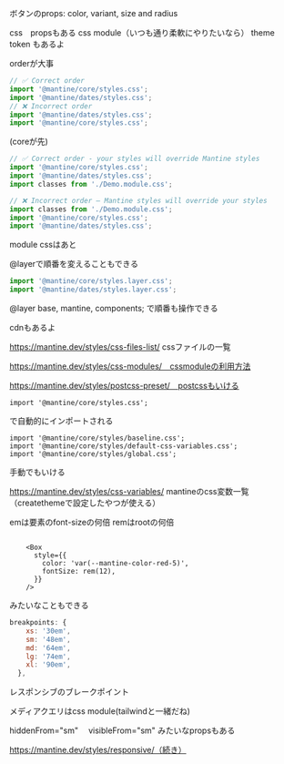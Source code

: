 ボタンのprops: color, variant, size and radius

css　propsもある
css module（いつも通り柔軟にやりたいなら）
theme token もあるよ


orderが大事
```js
// ✅ Correct order
import '@mantine/core/styles.css';
import '@mantine/dates/styles.css';
// ❌ Incorrect order
import '@mantine/dates/styles.css';
import '@mantine/core/styles.css';
```
(coreが先)
```js
// ✅ Correct order - your styles will override Mantine styles
import '@mantine/core/styles.css';
import '@mantine/dates/styles.css';
import classes from './Demo.module.css';

// ❌ Incorrect order – Mantine styles will override your styles
import classes from './Demo.module.css';
import '@mantine/core/styles.css';
import '@mantine/dates/styles.css';
```
module cssはあと

@layerで順番を変えることもできる
```js
import '@mantine/core/styles.layer.css';
import '@mantine/dates/styles.layer.css';

```

@layer base, mantine, components;
で順番も操作できる

cdnもあるよ

https://mantine.dev/styles/css-files-list/ cssファイルの一覧

https://mantine.dev/styles/css-modules/　cssmoduleの利用方法

https://mantine.dev/styles/postcss-preset/　postcssもいける

```
import '@mantine/core/styles.css';
```
で自動的にインポートされる

```
import '@mantine/core/styles/baseline.css';
import '@mantine/core/styles/default-css-variables.css';
import '@mantine/core/styles/global.css';
```
手動でもいける

https://mantine.dev/styles/css-variables/
mantineのcss変数一覧（createthemeで設定したやつが使える）

emは要素のfont-sizeの何倍
remはrootの何倍

```

    <Box
      style={{
        color: 'var(--mantine-color-red-5)',
        fontSize: rem(12),
      }}
    />
```

みたいなこともできる

```js
breakpoints: {
    xs: '30em',
    sm: '48em',
    md: '64em',
    lg: '74em',
    xl: '90em',
  },
```
レスポンシブのブレークポイント

メディアクエリはcss module(tailwindと一緒だね)


hiddenFrom="sm"　 visibleFrom="sm" みたいなpropsもある

https://mantine.dev/styles/responsive/（続き）